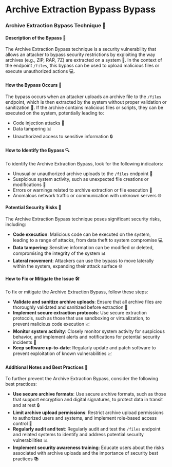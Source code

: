 # Archive Extraction Bypass Bypass

### Archive Extraction Bypass Technique 🚨
#### Description of the Bypass 📝
The Archive Extraction Bypass technique is a security vulnerability that allows an attacker to bypass security restrictions by exploiting the way archives (e.g., ZIP, RAR, 7Z) are extracted on a system 📁. In the context of the endpoint `/files`, this bypass can be used to upload malicious files or execute unauthorized actions 💻.

#### How the Bypass Occurs 🤔
The bypass occurs when an attacker uploads an archive file to the `/files` endpoint, which is then extracted by the system without proper validation or sanitization 🚫. If the archive contains malicious files or scripts, they can be executed on the system, potentially leading to:
* Code injection attacks 💉
* Data tampering 📊
* Unauthorized access to sensitive information 🔒

#### How to Identify the Bypass 🔍
To identify the Archive Extraction Bypass, look for the following indicators:
* Unusual or unauthorized archive uploads to the `/files` endpoint 📁
* Suspicious system activity, such as unexpected file creations or modifications 📝
* Errors or warnings related to archive extraction or file execution 🚨
* Anomalous network traffic or communication with unknown servers 🌐

#### Potential Security Risks 🚨
The Archive Extraction Bypass technique poses significant security risks, including:
* **Code execution**: Malicious code can be executed on the system, leading to a range of attacks, from data theft to system compromise 💻
* **Data tampering**: Sensitive information can be modified or deleted, compromising the integrity of the system 📊
* **Lateral movement**: Attackers can use the bypass to move laterally within the system, expanding their attack surface 🌐

#### How to Fix or Mitigate the Issue 🛠️
To fix or mitigate the Archive Extraction Bypass, follow these steps:
* **Validate and sanitize archive uploads**: Ensure that all archive files are thoroughly validated and sanitized before extraction 🚫
* **Implement secure extraction protocols**: Use secure extraction protocols, such as those that use sandboxing or virtualization, to prevent malicious code execution 📈
* **Monitor system activity**: Closely monitor system activity for suspicious behavior, and implement alerts and notifications for potential security incidents 🚨
* **Keep software up-to-date**: Regularly update and patch software to prevent exploitation of known vulnerabilities 📈

#### Additional Notes and Best Practices 📝
To further prevent the Archive Extraction Bypass, consider the following best practices:
* **Use secure archive formats**: Use secure archive formats, such as those that support encryption and digital signatures, to protect data in transit and at rest 🔒
* **Limit archive upload permissions**: Restrict archive upload permissions to authorized users and systems, and implement role-based access control 🚫
* **Regularly audit and test**: Regularly audit and test the `/files` endpoint and related systems to identify and address potential security vulnerabilities 📊
* **Implement security awareness training**: Educate users about the risks associated with archive uploads and the importance of security best practices 📚